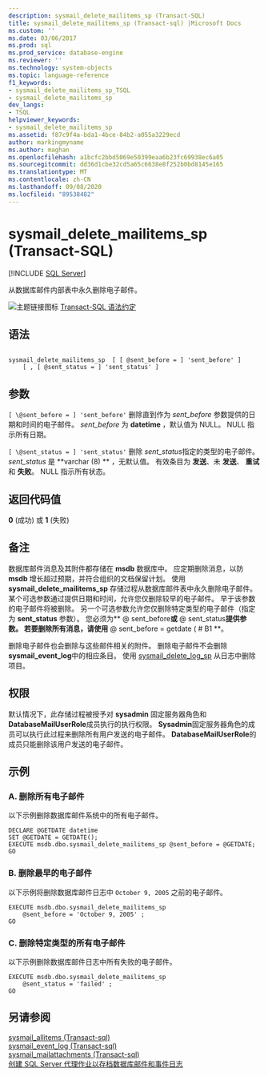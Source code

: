 ```yaml
---
description: sysmail_delete_mailitems_sp (Transact-SQL)
title: sysmail_delete_mailitems_sp (Transact-sql) |Microsoft Docs
ms.custom: ''
ms.date: 03/06/2017
ms.prod: sql
ms.prod_service: database-engine
ms.reviewer: ''
ms.technology: system-objects
ms.topic: language-reference
f1_keywords:
- sysmail_delete_mailitems_sp_TSQL
- sysmail_delete_mailitems_sp
dev_langs:
- TSQL
helpviewer_keywords:
- sysmail_delete_mailitems_sp
ms.assetid: f87c9f4a-bda1-4bce-84b2-a055a3229ecd
author: markingmyname
ms.author: maghan
ms.openlocfilehash: a1bcfc2bbd5069e50399eaa6b23fc69938ec6a05
ms.sourcegitcommit: dd36d1cbe32cd5a65c6638e8f252b0bd8145e165
ms.translationtype: MT
ms.contentlocale: zh-CN
ms.lasthandoff: 09/08/2020
ms.locfileid: "89538482"
---
```

# <a name="sysmail_delete_mailitems_sp-transact-sql"></a>sysmail_delete_mailitems_sp (Transact-SQL)
[!INCLUDE [SQL Server](../../includes/applies-to-version/sqlserver.md)]

  从数据库邮件内部表中永久删除电子邮件。  
  
 ![主题链接图标](../../database-engine/configure-windows/media/topic-link.gif "“主题链接”图标") [Transact-SQL 语法约定](../../t-sql/language-elements/transact-sql-syntax-conventions-transact-sql.md)  
  
## <a name="syntax"></a>语法  
  
```  
  
sysmail_delete_mailitems_sp  [ [ @sent_before = ] 'sent_before' ]  
    [ , [ @sent_status = ] 'sent_status' ]  
```  
  
## <a name="arguments"></a>参数  
`[ \@sent_before = ] 'sent_before'` 删除直到作为 *sent_before* 参数提供的日期和时间的电子邮件。 *sent_before* 为 **datetime** ，默认值为 NULL。 NULL 指示所有日期。  
  
`[ \@sent_status = ] 'sent_status'` 删除 *sent_status*指定的类型的电子邮件。 *sent_status* 是 **varchar (8) ** ，无默认值。 有效条目为 **发送**、未 **发送**、 **重试**和 **失败**。 NULL 指示所有状态。  
  
## <a name="return-code-values"></a>返回代码值  
 **0** (成功) 或 **1** (失败)   
  
## <a name="remarks"></a>备注  
 数据库邮件消息及其附件都存储在 **msdb** 数据库中。 应定期删除消息，以防 **msdb** 增长超过预期，并符合组织的文档保留计划。 使用 **sysmail_delete_mailitems_sp** 存储过程从数据库邮件表中永久删除电子邮件。 某个可选参数通过提供日期和时间，允许您仅删除较早的电子邮件。 早于该参数的电子邮件将被删除。 另一个可选参数允许您仅删除特定类型的电子邮件（指定为 **sent_status** 参数）。 您必须为** \@ sent_before**或** \@ sent_status**提供参数。 若要删除所有消息，请使用** \@ sent_before = getdate ( # B1 **。  
  
 删除电子邮件也会删除与这些邮件相关的附件。 删除电子邮件不会删除 **sysmail_event_log**中的相应条目。 使用 [sysmail_delete_log_sp](../../relational-databases/system-stored-procedures/sysmail-delete-log-sp-transact-sql.md) 从日志中删除项目。  
  
## <a name="permissions"></a>权限  
 默认情况下，此存储过程被授予对 **sysadmin** 固定服务器角色和 **DatabaseMailUserRole**成员执行的执行权限。 **Sysadmin**固定服务器角色的成员可以执行此过程来删除所有用户发送的电子邮件。 **DatabaseMailUserRole**的成员只能删除该用户发送的电子邮件。  
  
## <a name="examples"></a>示例  
  
### <a name="a-deleting-all-e-mails"></a>A. 删除所有电子邮件  
 以下示例删除数据库邮件系统中的所有电子邮件。  
  
```  
DECLARE @GETDATE datetime  
SET @GETDATE = GETDATE();  
EXECUTE msdb.dbo.sysmail_delete_mailitems_sp @sent_before = @GETDATE;  
GO  
```  
  
### <a name="b-deleting-the-oldest-e-mails"></a>B. 删除最早的电子邮件  
 以下示例将删除数据库邮件日志中 `October 9, 2005` 之前的电子邮件。  
  
```  
EXECUTE msdb.dbo.sysmail_delete_mailitems_sp   
    @sent_before = 'October 9, 2005' ;  
GO  
```  
  
### <a name="c-deleting-all-e-mails-of-a-certain-type"></a>C. 删除特定类型的所有电子邮件  
 以下示例删除数据库邮件日志中所有失败的电子邮件。  
  
```  
EXECUTE msdb.dbo.sysmail_delete_mailitems_sp   
    @sent_status = 'failed' ;  
GO  
```  
  
## <a name="see-also"></a>另请参阅  
 [sysmail_allitems &#40;Transact-sql&#41;](../../relational-databases/system-catalog-views/sysmail-allitems-transact-sql.md)   
 [sysmail_event_log &#40;Transact-sql&#41;](../../relational-databases/system-catalog-views/sysmail-event-log-transact-sql.md)   
 [sysmail_mailattachments &#40;Transact-sql&#41;](../../relational-databases/system-catalog-views/sysmail-mailattachments-transact-sql.md)   
 [创建 SQL Server 代理作业以存档数据库邮件和事件日志](../../relational-databases/database-mail/create-a-sql-server-agent-job-to-archive-database-mail-messages-and-event-logs.md)  
  
  
